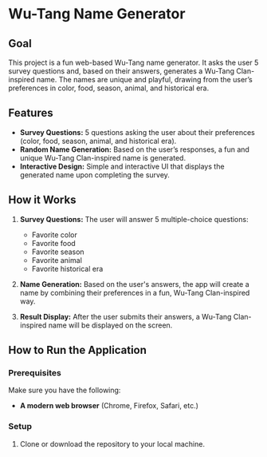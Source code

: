 # Wu-Tang Name Generator

## Goal

This project is a fun web-based Wu-Tang name generator. It asks the user 5 survey questions and, based on their answers, generates a Wu-Tang Clan-inspired name. The names are unique and playful, drawing from the user’s preferences in color, food, season, animal, and historical era.

## Features

- **Survey Questions:** 5 questions asking the user about their preferences (color, food, season, animal, and historical era).
- **Random Name Generation:** Based on the user’s responses, a fun and unique Wu-Tang Clan-inspired name is generated.
- **Interactive Design:** Simple and interactive UI that displays the generated name upon completing the survey.

## How it Works

1. **Survey Questions:**
   The user will answer 5 multiple-choice questions:
   - Favorite color
   - Favorite food
   - Favorite season
   - Favorite animal
   - Favorite historical era

2. **Name Generation:**
   Based on the user's answers, the app will create a name by combining their preferences in a fun, Wu-Tang Clan-inspired way. 

3. **Result Display:**
   After the user submits their answers, a Wu-Tang Clan-inspired name will be displayed on the screen.

## How to Run the Application

### Prerequisites

Make sure you have the following:

- **A modern web browser** (Chrome, Firefox, Safari, etc.)

### Setup

1. Clone or download the repository to your local machine.

   
